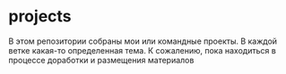 # projects
В этом репозитории собраны мои или командные проекты. В каждой ветке какая-то определенная тема. 
К сожалению, пока находиться в процессе доработки и размещения материалов

